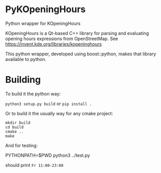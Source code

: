 PyKOpeningHours
===============

Python wrapper for KOpeningHours

KOpeningHours is a Qt-based C++ library for parsing and evaluating opening hours expressions from OpenStreetMap.
See https://invent.kde.org/libraries/kopeninghours

This python wrapper, developed using boost::python, makes that library available to python.

Building
========

To build it the python way:

`python3 setup.py build`
or
`pip install .`

Or to build it the usually way for any cmake project:

```
mkdir build
cd build
cmake ..
make
```

And for testing:

PYTHONPATH=$PWD python3 ../test.py

should print `Fr 11:00-23:00`

